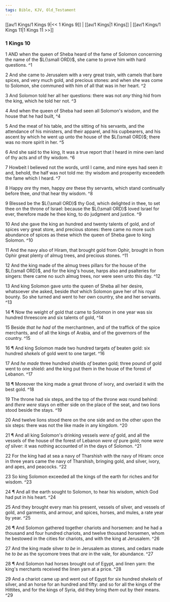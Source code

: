 ```yaml
---
tags: Bible, KJV, Old_Testament
---
```


[[av/1 Kings/1 Kings 9|<< 1 Kings 9]] | [[av/1 Kings|1 Kings]] | [[av/1 Kings/1 Kings 11|1 Kings 11 >>]]

### 1 Kings 10

1 AND when the queen of Sheba heard of the fame of Solomon concerning the name of the $L{\small ORD}$, she came to prove him with hard questions. ^1

2 And she came to Jerusalem with a very great train, with camels that bare spices, and very much gold, and precious stones: and when she was come to Solomon, she communed with him of all that was in her heart. ^2

3 And Solomon told her all her questions: there was not _any_ thing hid from the king, which he told her not. ^3

4 And when the queen of Sheba had seen all Solomon's wisdom, and the house that he had built, ^4

5 And the meat of his table, and the sitting of his servants, and the attendance of his ministers, and their apparel, and his cupbearers, and his ascent by which he went up unto the house of the $L{\small ORD}$; there was no more spirit in her. ^5

6 And she said to the king, It was a true report that I heard in mine own land of thy acts and of thy wisdom. ^6

7 Howbeit I believed not the words, until I came, and mine eyes had seen _it:_ and, behold, the half was not told me: thy wisdom and prosperity exceedeth the fame which I heard. ^7

8 Happy _are_ thy men, happy _are_ these thy servants, which stand continually before thee, _and_ that hear thy wisdom. ^8

9 Blessed be the $L{\small ORD}$ thy God, which delighted in thee, to set thee on the throne of Israel: because the $L{\small ORD}$ loved Israel for ever, therefore made he thee king, to do judgment and justice. ^9

10 And she gave the king an hundred and twenty talents of gold, and of spices very great store, and precious stones: there came no more such abundance of spices as these which the queen of Sheba gave to king Solomon. ^10

11 And the navy also of Hiram, that brought gold from Ophir, brought in from Ophir great plenty of almug trees, and precious stones. ^11

12 And the king made of the almug trees pillars for the house of the $L{\small ORD}$, and for the king's house, harps also and psalteries for singers: there came no such almug trees, nor were seen unto this day. ^12

13 And king Solomon gave unto the queen of Sheba all her desire, whatsoever she asked, beside _that_ which Solomon gave her of his royal bounty. So she turned and went to her own country, she and her servants. ^13

14 ¶ Now the weight of gold that came to Solomon in one year was six hundred threescore and six talents of gold, ^14

15 Beside _that_ _he_ _had_ of the merchantmen, and of the traffick of the spice merchants, and of all the kings of Arabia, and of the governors of the country. ^15

16 ¶ And king Solomon made two hundred targets _of_ beaten gold: six hundred _shekels_ of gold went to one target. ^16

17 And _he_ _made_ three hundred shields _of_ beaten gold; three pound of gold went to one shield: and the king put them in the house of the forest of Lebanon. ^17

18 ¶ Moreover the king made a great throne of ivory, and overlaid it with the best gold. ^18

19 The throne had six steps, and the top of the throne _was_ round behind: and _there_ _were_ stays on either side on the place of the seat, and two lions stood beside the stays. ^19

20 And twelve lions stood there on the one side and on the other upon the six steps: there was not the like made in any kingdom. ^20

21 ¶ And all king Solomon's drinking vessels _were_ _of_ gold, and all the vessels of the house of the forest of Lebanon _were_ _of_ pure gold; none _were_ _of_ silver: it was nothing accounted of in the days of Solomon. ^21

22 For the king had at sea a navy of Tharshish with the navy of Hiram: once in three years came the navy of Tharshish, bringing gold, and silver, ivory, and apes, and peacocks. ^22

23 So king Solomon exceeded all the kings of the earth for riches and for wisdom. ^23

24 ¶ And all the earth sought to Solomon, to hear his wisdom, which God had put in his heart. ^24

25 And they brought every man his present, vessels of silver, and vessels of gold, and garments, and armour, and spices, horses, and mules, a rate year by year. ^25

26 ¶ And Solomon gathered together chariots and horsemen: and he had a thousand and four hundred chariots, and twelve thousand horsemen, whom he bestowed in the cities for chariots, and with the king at Jerusalem. ^26

27 And the king made silver _to_ _be_ in Jerusalem as stones, and cedars made he _to_ _be_ as the sycomore trees that _are_ in the vale, for abundance. ^27

28 ¶ And Solomon had horses brought out of Egypt, and linen yarn: the king's merchants received the linen yarn at a price. ^28

29 And a chariot came up and went out of Egypt for six hundred _shekels_ of silver, and an horse for an hundred and fifty: and so for all the kings of the Hittites, and for the kings of Syria, did they bring _them_ out by their means. ^29

